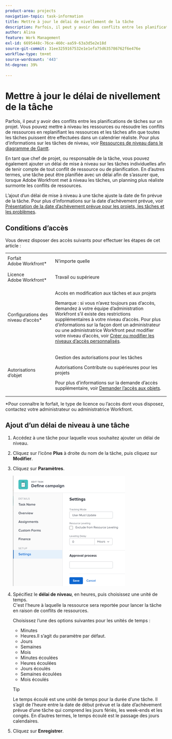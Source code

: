 ```yaml
---
product-area: projects
navigation-topic: task-information
title: Mettre à jour le délai de nivellement de la tâche
description: Parfois, il peut y avoir des conflits entre les planifications de tâches sur un projet. Vous pouvez mettre à niveau les ressources ou résoudre les conflits de ressources en replanifiant les ressources et les tâches afin que toutes les tâches puissent être effectuées dans un calendrier réaliste. Pour plus d’informations sur les tâches de niveau, voir Ressources de niveau dans le diagramme de Gantt .
author: Alina
feature: Work Management
exl-id: 6695448c-76ce-460c-aa59-63a3d5e2e18d
source-git-commit: 31ee3259167532e1e1efa75d635786762f6e476e
workflow-type: tm+mt
source-wordcount: '443'
ht-degree: 39%

---
```


# Mettre à jour le délai de nivellement de la tâche

Parfois, il peut y avoir des conflits entre les planifications de tâches sur un projet. Vous pouvez mettre à niveau les ressources ou résoudre les conflits de ressources en replanifiant les ressources et les tâches afin que toutes les tâches puissent être effectuées dans un calendrier réaliste. Pour plus d’informations sur les tâches de niveau, voir [Ressources de niveau dans le diagramme de Gantt](../../../manage-work/gantt-chart/use-the-gantt-chart/level-resources-in-gantt.md).

En tant que chef de projet, ou responsable de la tâche, vous pouvez également ajouter un délai de mise à niveau sur les tâches individuelles afin de tenir compte de tout conflit de ressource ou de planification. En d’autres termes, une tâche peut être planifiée avec un délai afin de s’assurer que, lorsque Adobe Workfront met à niveau les tâches, un planning plus réaliste surmonte les conflits de ressources.

L’ajout d’un délai de mise à niveau à une tâche ajuste la date de fin prévue de la tâche. Pour plus d’informations sur la date d’achèvement prévue, voir [Présentation de la date d’achèvement prévue pour les projets, les tâches et les problèmes](../../../manage-work/projects/planning-a-project/project-projected-completion-date.md).

## Conditions d’accès

Vous devez disposer des accès suivants pour effectuer les étapes de cet article :

<table style="table-layout:auto"> 
 <col> 
 <col> 
 <tbody> 
  <tr> 
   <td role="rowheader">Forfait Adobe Workfront*</td> 
   <td> <p>N’importe quelle</p> </td> 
  </tr> 
  <tr> 
   <td role="rowheader">Licence Adobe Workfront*</td> 
   <td> <p>Travail ou supérieure</p> </td> 
  </tr> 
  <tr> 
   <td role="rowheader">Configurations des niveau d’accès*</td> 
   <td> <p>Accès en modification aux tâches et aux projets</p> <p>Remarque : si vous n’avez toujours pas d’accès, demandez à votre équipe d’administration Workfront s’il existe des restrictions supplémentaires à votre niveau d’accès. Pour plus d’informations sur la façon dont un administrateur ou une administratrice Workfront peut modifier votre niveau d’accès, voir <a href="../../../administration-and-setup/add-users/configure-and-grant-access/create-modify-access-levels.md" class="MCXref xref">Créer ou modifier les niveaux d’accès personnalisés</a>.</p> </td> 
  </tr> 
  <tr> 
   <td role="rowheader">Autorisations d’objet</td> 
   <td> <p>Gestion des autorisations pour les tâches </p> <p>Autorisations Contribute ou supérieures pour les projets</p> <p>Pour plus d’informations sur la demande d’accès supplémentaire, voir <a href="../../../workfront-basics/grant-and-request-access-to-objects/request-access.md" class="MCXref xref">Demander l’accès aux objets</a>.</p> </td> 
  </tr> 
 </tbody> 
</table>

&#42;Pour connaître le forfait, le type de licence ou l’accès dont vous disposez, contactez votre administrateur ou administratrice Workfront.

## Ajout d’un délai de niveau à une tâche

1. Accédez à une tâche pour laquelle vous souhaitez ajouter un délai de niveau.
1. Cliquez sur l’icône **Plus** à droite du nom de la tâche, puis cliquez sur **Modifier**.

1. Cliquez sur **Paramètres**.

   ![](assets/leveling-delay-edit-task-nwe-350x345.png)

1. Spécifiez le **délai de niveau**, en heures, puis choisissez une unité de temps.\
   C&#39;est l&#39;heure à laquelle la ressource sera reportée pour lancer la tâche en raison de conflits de ressources.

   Choisissez l’une des options suivantes pour les unités de temps :

   * Minutes
   * Heures.Il s’agit du paramètre par défaut.
   * Jours
   * Semaines
   * Mois
   * Minutes écoulées
   * Heures écoulées
   * Jours écoulés
   * Semaines écoulées
   * Mois écoulés

   >[!TIP]
   >
   >Le temps écoulé est une unité de temps pour la durée d’une tâche. Il s’agit de l’heure entre la date de début prévue et la date d’achèvement prévue d’une tâche qui comprend les jours fériés, les week-ends et les congés. En d’autres termes, le temps écoulé est le passage des jours calendaires.

1. Cliquez sur **Enregistrer**. 

 

